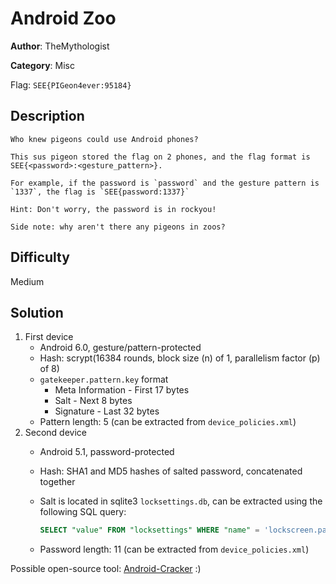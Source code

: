 # Android Zoo

**Author**: TheMythologist

**Category**: Misc

Flag: `SEE{PIGeon4ever:95184}`

## Description

```
Who knew pigeons could use Android phones?

This sus pigeon stored the flag on 2 phones, and the flag format is SEE{<password>:<gesture_pattern>}.

For example, if the password is `password` and the gesture pattern is `1337`, the flag is `SEE{password:1337}`

Hint: Don't worry, the password is in rockyou!

Side note: why aren't there any pigeons in zoos?
```

## Difficulty

Medium

## Solution

1. First device
    - Android 6.0, gesture/pattern-protected
    - Hash: scrypt(16384 rounds, block size (n) of 1, parallelism factor (p) of 8)
    - `gatekeeper.pattern.key` format
        - Meta Information - First 17 bytes
        - Salt - Next 8 bytes
        - Signature - Last 32 bytes
    - Pattern length: 5 (can be extracted from `device_policies.xml`)
2. Second device
    - Android 5.1, password-protected
    - Hash: SHA1 and MD5 hashes of salted password, concatenated together
    - Salt is located in sqlite3 `locksettings.db`, can be extracted using the following SQL query:

        ```sql
        SELECT "value" FROM "locksettings" WHERE "name" = 'lockscreen.password_salt';
        ```

    - Password length: 11 (can be extracted from `device_policies.xml`)

Possible open-source tool: [Android-Cracker](https://github.com/TheMythologist/android-cracker) :)
